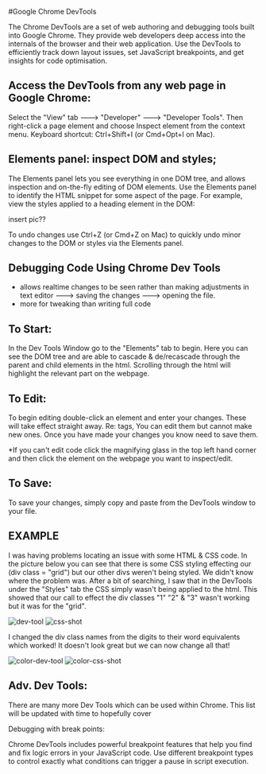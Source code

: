 #Google Chrome DevTools

The Chrome DevTools are a set of web authoring and debugging tools built into Google Chrome. They provide web developers deep access into the internals of the browser and their web application. Use the DevTools to efficiently track down layout issues, set JavaScript breakpoints, and get insights for code optimisation.


## Access the DevTools from any web page in Google Chrome:

Select the "View" tab ---> "Developer" ---> "Developer Tools".
Then right-click a page element and choose Inspect element from the context menu.
Keyboard shortcut: Ctrl+Shift+I (or Cmd+Opt+I on Mac).

## Elements panel: inspect DOM and styles;

The Elements panel lets you see everything in one DOM tree, and allows inspection and on-the-fly editing of DOM elements. Use the Elements panel to identify the HTML snippet for some aspect of the page.
For example, view the styles applied to a heading element in the DOM:

insert pic??

To undo changes use Ctrl+Z (or Cmd+Z on Mac) to quickly undo minor changes to the DOM or styles via the Elements panel.	

## Debugging Code Using Chrome Dev Tools
  - allows realtime changes to be seen rather than making adjustments in text editor ---> saving the changes ---> opening the file.
  - more for tweaking than writing full code

## To Start:

In the Dev Tools Window go to the "Elements" tab to begin. Here you can see the DOM tree and are able to cascade & de/recascade through the parent and child elements in the html. Scrolling through the html will highlight the relevant part on the webpage.

## To Edit:

To begin editing double-click an element and enter your changes. These will take effect straight away.
Re: tags, You can edit them but cannot make new ones.
Once you have made your changes you know need to save them.


*If you can't edit code click the magnifying glass in the top left hand corner and then click the element on the webpage you want to inspect/edit.

## To Save:

To save your changes, simply copy and paste from the DevTools window to your file.

## EXAMPLE

I was having problems locating an issue with some HTML & CSS code. In the picture below you can see that there is some CSS styling effecting our (div class = "grid") but our other divs weren't being styled. We didn't know where the problem was. After a bit of searching, I saw that in the DevTools under the "Styles" tab the CSS simply wasn't being applied to the html. This showed that our call to effect the div classes "1" "2" & "3" wasn't working but it was for the "grid".

![dev-tool](https://cloud.githubusercontent.com/assets/12072531/9878154/3eec8076-5bb9-11e5-93ee-1e1361751313.png)
![css-shot](https://cloud.githubusercontent.com/assets/12072531/9878166/465897dc-5bb9-11e5-8b11-462cfc1f7579.png)

I changed the div class names from the digits to their word equivalents which worked! It doesn't look great but we can now change all that!

![color-dev-tool](https://cloud.githubusercontent.com/assets/12072531/9877953/eda69f04-5bb7-11e5-9b27-95a32430f2ac.png)
![color-css-shot](https://cloud.githubusercontent.com/assets/12072531/9878149/3bf77808-5bb9-11e5-95d0-00035dc0e225.png)

## Adv. Dev Tools:
There are many more Dev Tools which can be used within Chrome. This list will be updated with time to hopefully cover 

Debugging with break points:

Chrome DevTools includes powerful breakpoint features that help you find and fix logic errors in your JavaScript code. Use different breakpoint types to control exactly what conditions can trigger a pause in script execution.
